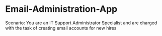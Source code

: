 # Email-Administration-App
Scenario: You are an IT Support Administrator Specialist and are charged with the task of creating email accounts for new hires

